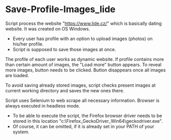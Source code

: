 # Save-Profile-Images_lide
Script process the website "https://www.lide.cz/" which is basically dating website. It was created on OS Windows.
* Every user has profile with an option to upload images (photos) on his/her profile.
* Script is supposed to save those images at once.

The profile of each user works as dynamic website. If profile contains more than certain amount of images, the "Load more" button appears.
To reveal more images, button needs to be clicked. Button disappears once all images are loaded.

To avoid saving already stored images, script checks present images at current working directory and saves the new ones there.

Script uses Selenium to web scrape all necessary information. Browser is always executed in headless mode.
* To be able to execute the script, the Firefox browser driver needs to be stored in this location "c:\Firefox_GeckoDriver_Win64\geckodriver.exe".
* Of course, it can be omitted, if it is already set in your PATH of your system.
